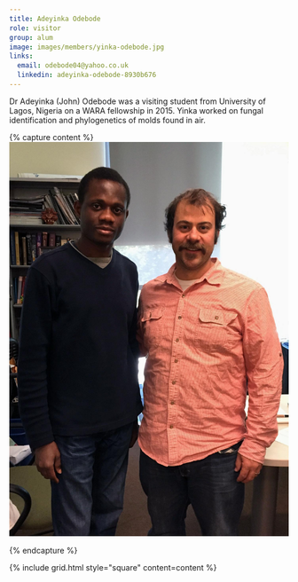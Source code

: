 ```yaml
---
title: Adeyinka Odebode
role: visitor
group: alum
image: images/members/yinka-odebode.jpg
links:
  email: odebode04@yahoo.co.uk
  linkedin: adeyinka-odebode-8930b676
---
```


Dr Adeyinka (John) Odebode was a visiting student from University of Lagos, Nigeria on a WARA fellowship in 2015. Yinka worked on fungal identification and phylogenetics of molds found in air.

{% capture content %}
  ![](images/lab_photo/yinka_jason.jpg)

{% endcapture %}

{% include grid.html style="square" content=content %}

